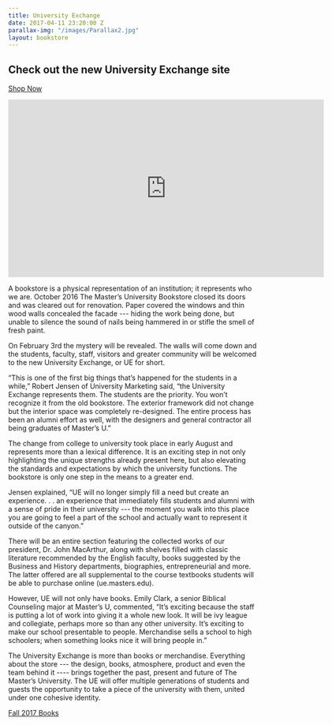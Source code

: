 ```yaml
---
title: University Exchange
date: 2017-04-11 23:20:00 Z
parallax-img: "/images/Parallax2.jpg"
layout: bookstore
---
```


## Check out the new University Exchange site

[Shop Now](https://ue.masters.edu/)

<iframe src="https://player.vimeo.com/video/190782130?color=daaa00&title=0&byline=0&portrait=0" width="640" height="360" frameborder="0" webkitallowfullscreen mozallowfullscreen allowfullscreen></iframe>

A bookstore is a physical representation of an institution; it represents who we are. October 2016 The Master’s University Bookstore closed its doors and was cleared out for renovation. Paper covered the windows and thin wood walls concealed the facade --- hiding the work being done, but unable to silence the sound of nails being hammered in or stifle the smell of fresh paint.


On February 3rd the mystery will be revealed. The walls will come down and the students, faculty, staff, visitors and greater community will be welcomed to the new University Exchange, or UE for short.

“This is one of the first big things that’s happened for the students in a while,” Robert Jensen of University Marketing said, “the University Exchange represents them. The students are the priority. You won’t recognize it from the old bookstore. The exterior framework did not change but the interior space was completely re-designed. The entire process has been an alumni effort as well, with the designers and general contractor all being graduates of Master’s U.”
    
The change from college to university took place in early August and represents more than a lexical difference. It is an exciting step in not only highlighting the unique strengths already present here, but also elevating the standards and expectations by which the university functions.  The bookstore is only one step in the means to a greater end.
    
Jensen explained, “UE will no longer simply fill a need but create an experience. . . an experience that immediately fills students and alumni with a sense of pride in their university --- the moment you walk into this place you are going to feel a part of the school and actually want to represent it outside of the canyon.”
    
There will be an entire section featuring the collected works of our president, Dr. John MacArthur, along with shelves filled with classic literature recommended by the English faculty, books suggested by the Business and History departments, biographies, entrepreneurial and more. The latter offered are all supplemental to the course textbooks students will be able to purchase online (ue.masters.edu).
    
However, UE will not only have books. Emily Clark, a senior Biblical Counseling major at Master’s U, commented, “It’s exciting because the staff is putting a lot of work into giving it a whole new look. It will be ivy league and collegiate, perhaps more so than any other university. It’s exciting to make our school presentable to people. Merchandise sells a school to high schoolers; when something looks nice it will bring people in.”
    
The University Exchange is more than books or merchandise. Everything about the store --- the design, books, atmosphere, product and even the team behind it ---- brings together the past, present and future of The Master’s University. The UE will offer multiple generations of students and guests the opportunity to take a piece of the university with them, united under one cohesive identity.

<a class="btn btn-navy right" href="https://docs.google.com/spreadsheets/d/1YK8Hc7KptiX28D5INeIfN5jeXk6K-zQba5ijGgr33LI/pubhtml">Fall 2017 Books</a>